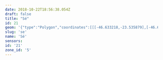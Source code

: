 ```yaml
---
date: 2018-10-22T18:56:38.054Z
draft: false
title: "Sé"
id: 21
geom: '{"type":"Polygon","coordinates":[[[-46.633218,-23.535879],[-46.633403,-23.53617],[-46.633647,-23.539049],[-46.633684,-23.539287],[-46.633731,-23.539292],[-46.633683,-23.53931],[-46.633671,-23.539572],[-46.633845,-23.541134],[-46.633915,-23.541314],[-46.634392,-23.542006],[-46.634378,-23.542069],[-46.635041,-23.543266],[-46.637719,-23.547367],[-46.638022,-23.547985],[-46.638785,-23.548897],[-46.638782,-23.549543],[-46.63829,-23.550362],[-46.637118,-23.551969],[-46.636899,-23.552478],[-46.636822,-23.55289],[-46.63681,-23.553434],[-46.636925,-23.554013],[-46.637082,-23.554449],[-46.637089,-23.554367],[-46.637263,-23.554803],[-46.637355,-23.554872],[-46.637459,-23.555316],[-46.637829,-23.556237],[-46.636697,-23.556555],[-46.634768,-23.556751],[-46.633147,-23.556702],[-46.628534,-23.556382],[-46.628011,-23.556187],[-46.627563,-23.555845],[-46.627345,-23.55554],[-46.626915,-23.554563],[-46.625223,-23.554357],[-46.625069,-23.554286],[-46.625484,-23.55375],[-46.625635,-23.553447],[-46.625529,-23.553348],[-46.625251,-23.553311],[-46.625035,-23.552102],[-46.625318,-23.552044],[-46.625108,-23.551259],[-46.624906,-23.551165],[-46.624975,-23.550809],[-46.625563,-23.549112],[-46.625986,-23.548549],[-46.626245,-23.548064],[-46.626332,-23.547752],[-46.626336,-23.547371],[-46.626525,-23.547367],[-46.626371,-23.544922],[-46.626246,-23.54492],[-46.626241,-23.544727],[-46.62676,-23.542755],[-46.627009,-23.542335],[-46.627592,-23.541755],[-46.627932,-23.541271],[-46.626313,-23.537649],[-46.633218,-23.535879]]]}'
slug: 'se'
name: 'Sé'
sensors:
id: '21'
zone_id: '5'
---
```

		